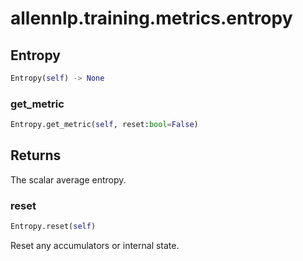 # allennlp.training.metrics.entropy

## Entropy
```python
Entropy(self) -> None
```

### get_metric
```python
Entropy.get_metric(self, reset:bool=False)
```

Returns
-------
The scalar average entropy.

### reset
```python
Entropy.reset(self)
```

Reset any accumulators or internal state.

